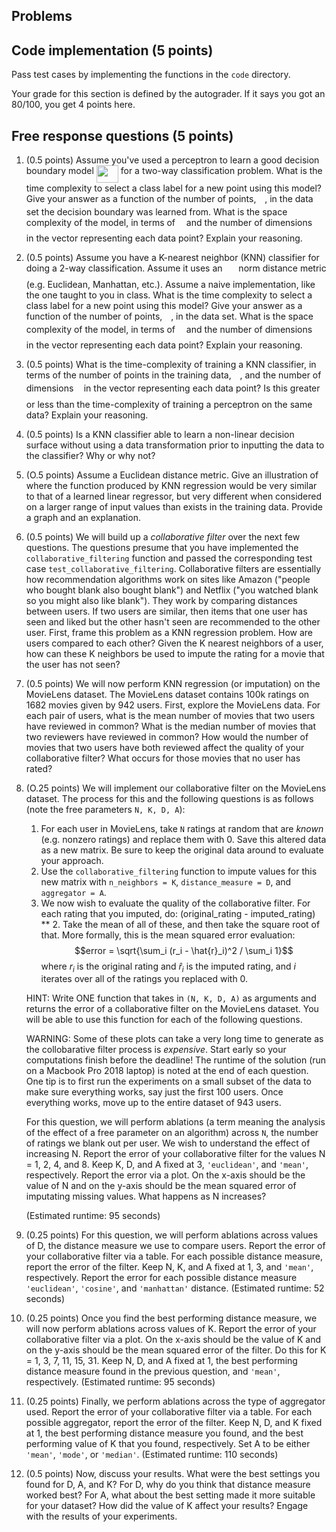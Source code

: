 ## Problems

## Code implementation (5 points)
Pass test cases by implementing the functions in the `code` directory.

Your grade for this section is defined by the autograder. If it says you got an 80/100,
you get 4 points here.

## Free response questions (5 points)

1. (0.5 points) Assume you've used a perceptron to learn a good decision boundary model <img src="/tex/9fa880c0493a6190c9cd7031ba53083a.svg?invert_in_darkmode&sanitize=true" align=middle width=35.03868554999999pt height=27.72066330000001pt/> for a two-way classification problem. What is the time complexity to select a class label for a new point using this model? Give your answer as a function of the number of points, <img src="/tex/55a049b8f161ae7cfeb0197d75aff967.svg?invert_in_darkmode&sanitize=true" align=middle width=9.86687624999999pt height=14.15524440000002pt/>, in the data set the decision boundary was learned from. What is the space complexity of the model, in terms of <img src="/tex/55a049b8f161ae7cfeb0197d75aff967.svg?invert_in_darkmode&sanitize=true" align=middle width=9.86687624999999pt height=14.15524440000002pt/> and the number of dimensions <img src="/tex/2103f85b8b1477f430fc407cad462224.svg?invert_in_darkmode&sanitize=true" align=middle width=8.55596444999999pt height=22.831056599999986pt/> in the vector representing each data point? Explain your reasoning.

2. (0.5 points) Assume you have a K-nearest neighbor (KNN) classifier for doing a 2-way classification. Assume it uses an <img src="/tex/09af92d48ab87fa468ebde78082d1091.svg?invert_in_darkmode&sanitize=true" align=middle width=17.96371994999999pt height=22.465723500000017pt/> norm distance metric (e.g. Euclidean, Manhattan, etc.). Assume a naive implementation, like the one taught to you in class. What is the time complexity to select a class label for a new point using this model? Give your answer as a function of the number of points, <img src="/tex/55a049b8f161ae7cfeb0197d75aff967.svg?invert_in_darkmode&sanitize=true" align=middle width=9.86687624999999pt height=14.15524440000002pt/>, in the data set. What is the space complexity of the model, in terms of <img src="/tex/55a049b8f161ae7cfeb0197d75aff967.svg?invert_in_darkmode&sanitize=true" align=middle width=9.86687624999999pt height=14.15524440000002pt/> and the number of dimensions <img src="/tex/2103f85b8b1477f430fc407cad462224.svg?invert_in_darkmode&sanitize=true" align=middle width=8.55596444999999pt height=22.831056599999986pt/> in the vector representing each data point? Explain your reasoning. 

3. (0.5 points) What is the time-complexity of training a KNN classifier, in terms of the number of points in the training data, <img src="/tex/55a049b8f161ae7cfeb0197d75aff967.svg?invert_in_darkmode&sanitize=true" align=middle width=9.86687624999999pt height=14.15524440000002pt/>, and the number of dimensions <img src="/tex/2103f85b8b1477f430fc407cad462224.svg?invert_in_darkmode&sanitize=true" align=middle width=8.55596444999999pt height=22.831056599999986pt/> in the vector representing each data point? Is this greater or less than the time-complexity of training a perceptron on the same data? Explain your reasoning.

4. (0.5 points) Is a KNN classifier able to learn a non-linear decision surface without using a data transformation prior to inputting the data to the classifier? Why or why not? 

5. (O.5 points) Assume a Euclidean distance metric. Give an illustration of where the function produced by KNN regression would be very similar to that of a learned linear regressor, but very different when considered on a larger range of input values than exists in the training data. Provide a graph and an explanation. 

6. (0.5 points) We will build up a *collaborative filter* over the next few questions. The questions presume that you have implemented the `collaborative_filtering` function and passed the corresponding test case `test_collaborative_filtering`. Collaborative filters are essentially how recommendation algorithms work on sites like Amazon ("people who bought blank also bought blank") and Netflix ("you watched blank so you might also like blank"). They work by comparing distances between users. If two users are similar, then items that one user has seen and liked but the other hasn't seen are recommended to the other user. First, frame this problem as a KNN regression problem. How are users compared to each other? Given the K nearest neighbors of a user, how can these K neighbors be used to impute the rating for a movie that the user has not seen?

7. (0.5 points) We will now perform KNN regression (or imputation) on the MovieLens dataset. The MovieLens dataset contains 100k ratings on 1682 movies given by 942 users. First, explore the MovieLens data. For each pair of users, what is the mean number of movies that two users have reviewed in common? What is the median number of movies that two reviewers have reviewed in common? How would the number of movies that two users have both reviewed affect the quality of your collaborative filter? What occurs for those movies that no user has rated? 

8.  (O.25 points) We will implement our collaborative filter on the MovieLens dataset. The process for this and the following questions is as follows (note the free parameters `N, K, D, A`):
    1.  For each user in MovieLens, take `N` ratings at random that are *known* (e.g. nonzero ratings) and replace them with 0. Save this altered data as a new matrix. Be sure to keep the original data around to evaluate your approach.
    2.  Use the `collaborative_filtering` function to impute values for this new matrix with `n_neighbors = K`, `distance_measure = D`, and `aggregator = A`. 
    3.  We now wish to evaluate the quality of the collaborative filter. For each rating that you imputed, do: (original_rating - imputed_rating) ** 2. Take the mean of all of these, and then take the square root of that. More formally, this is the mean squared error evaluation: $$error = \sqrt{\sum_i (r_i - \hat{r}_i)^2 / \sum_i 1}$$ where $r_i$ is the original rating and $\hat{r}_i$ is the imputed rating, and $i$ iterates over all of the ratings you replaced with 0.

    HINT: Write ONE function that takes in `(N, K, D, A)` as arguments and returns the error of a collaborative filter on the MovieLens dataset. You will be able to use this function for each of the following questions.

    WARNING: Some of these plots can take a very long time to generate as the collobarative filter process is *expensive*. Start early so your computations finish before the deadline! The runtime of the solution (run on a Macbook Pro 2018 laptop) is noted at the end of each question. One tip is to first run the experiments on a small subset of the data to make sure everything works, say just the first 100 users. Once everything works, move up to the entire dataset of 943 users.
   
    For this question, we will perform ablations (a term meaning the analysis of the effect of a free parameter on an algorithm) across `N`, the number of ratings we blank out per user. We wish to understand the effect of increasing N. Report the error of your collaborative filter for the values N = 1, 2, 4, and 8. Keep K, D, and A fixed at 3, `'euclidean'`, and `'mean'`, respectively. Report the error via a plot. On the x-axis should be the value of N and on the y-axis should be the mean squared error of imputating missing values. What happens as N increases?

    (Estimated runtime: 95 seconds)
    
9. (0.25 points) For this question, we will perform ablations across values of D, the distance measure we use to compare users. Report the error of your collaborative filter via a table. For each possible distance measure, report the error of the filter. Keep N, K, and A fixed at 1, 3, and `'mean'`, respectively. Report the error for each possible distance measure `'euclidean'`, `'cosine'`, and `'manhattan'` distance. (Estimated runtime: 52 seconds)
    
10. (0.25 points) Once you find the best performing distance measure, we will now perform ablations across values of K. Report the error of your collaborative filter via a plot. On the x-axis should be the value of K and on the y-axis should be the mean squared error of the filter. Do this for K = 1, 3, 7, 11, 15, 31. Keep N, D, and A fixed at 1, the best performing distance measure found in the previous question, and `'mean'`, respectively. (Estimated runtime: 95 seconds)
    
11. (0.25 points) Finally, we perform ablations across the type of aggregator used. Report the error of your collaborative filter via a table. For each possible aggregator, report the error of the filter. Keep N, D, and K fixed at 1, the best performing distance measure you found, and the best performing value of K that you found, respectively. Set A to be either `'mean'`, `'mode'`, or `'median'`. (Estimated runtime: 110 seconds)
    
12. (0.5 points) Now, discuss your results. What were the best settings you found for D, A, and K? For D, why do you think that distance measure worked best? For A, what about the best setting made it more suitable for your dataset? How did the value of K affect your results? Engage with the results of your experiments.